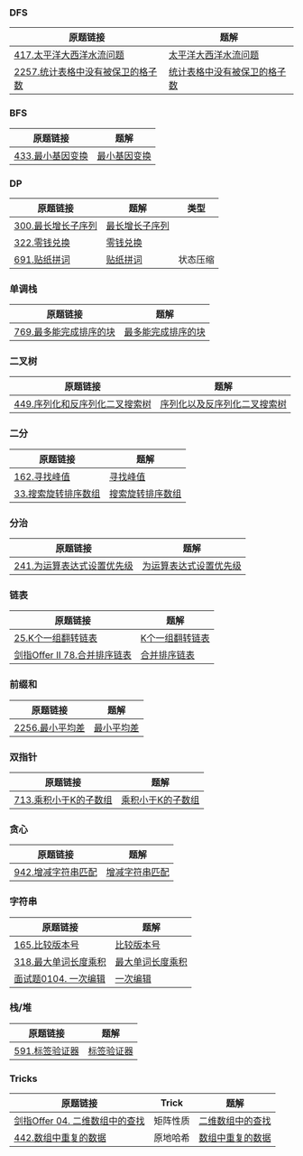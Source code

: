### DFS

| 原题链接                                                     | 题解                                                         |
| ------------------------------------------------------------ | ------------------------------------------------------------ |
| [417.太平洋大西洋水流问题](https://leetcode.cn/problems/pacific-atlantic-water-flow/) | [太平洋大西洋水流问题](https://github.com/liver0377/algorithm/blob/main/leetcode/417.%E5%A4%AA%E5%B9%B3%E6%B4%8B%E5%A4%A7%E8%A5%BF%E6%B4%8B%E6%B0%B4%E6%B5%81%E9%97%AE%E9%A2%98%5BDFS%5D.md) |
| [2257.统计表格中没有被保卫的格子数](https://leetcode.cn/problems/count-unguarded-cells-in-the-grid) | [统计表格中没有被保卫的格子数](https://github.com/liver0377/algorithm/blob/main/leetcode/6053.%E7%BB%9F%E8%AE%A1%E7%BD%91%E6%A0%BC%E4%B8%AD%E6%B2%A1%E6%9C%89%E8%A2%AB%E4%BF%9D%E5%8D%AB%E7%9A%84%E6%A0%BC%E5%AD%90%E6%A0%91%5BDFS%5D.md) |



### BFS

| 原题链接                                                     | 题解                                                         |
| ------------------------------------------------------------ | ------------------------------------------------------------ |
| [433.最小基因变换](https://leetcode.cn/problems/tag-validator/) | [最小基因变换](https://github.com/liver0377/algorithm/blob/main/leetcode/433.%E6%9C%80%E5%B0%8F%E5%9F%BA%E5%9B%A0%E5%8F%98%E6%8D%A2.md) |



### DP

| 原题链接                                                     | 题解                                                         | 类型     |
| ------------------------------------------------------------ | ------------------------------------------------------------ | -------- |
| [300.最长增长子序列](https://leetcode.cn/problems/longest-increasing-subsequence/) | [最长增长子序列](https://github.com/liver0377/algorithm/blob/main/leetcode/300.%E6%9C%80%E9%95%BF%E9%80%92%E5%A2%9E%E5%AD%90%E5%BA%8F%E5%88%97%5BDP%5D.md) |          |
| [322.零钱兑换](https://leetcode.cn/problems/coin-change/)    | [零钱兑换](https://github.com/liver0377/algorithm/blob/main/leetcode/322.%E9%9B%B6%E9%92%B1%E5%85%91%E6%8D%A2%5B%E5%8A%A8%E8%A7%84%5D.md) |          |
| [691.贴纸拼词](https://leetcode.cn/problems/stickers-to-spell-word/) | [贴纸拼词](https://github.com/liver0377/algorithm/blob/main/leetcode/691.%E8%B4%B4%E7%BA%B8%E6%8B%BC%E8%AF%8D.md) | 状态压缩 |



### 单调栈

| 原题链接                                                     | 题解                                                         |
| ------------------------------------------------------------ | ------------------------------------------------------------ |
| [769.最多能完成排序的块](https://leetcode.cn/problems/max-chunks-to-make-sorted/) | [最多能完成排序的块](https://github.com/liver0377/algorithm/blob/main/leetcode/731.%E6%9C%80%E5%A4%9A%E8%83%BD%E5%AE%8C%E6%88%90%E6%8E%92%E5%BA%8F%E7%9A%84%E5%9D%97%5B%E5%8D%95%E8%B0%83%E6%A0%88%5D.md) |



### 二叉树

| 原题链接                                                     | 题解                                                         |
| ------------------------------------------------------------ | ------------------------------------------------------------ |
| [449.序列化和反序列化二叉搜索树](https://leetcode.cn/problems/serialize-and-deserialize-bst/) | [序列化以及反序列化二叉搜索树](https://github.com/liver0377/algorithm/blob/main/leetcode/449.%E5%BA%8F%E5%88%97%E5%8C%96%E4%B8%8E%E5%8F%8D%E5%BA%8F%E5%88%97%E5%8C%96%E4%BA%8C%E5%8F%89%E6%90%9C%E7%B4%A2%E6%A0%91.md) |



### 二分

| 原题链接                                                     | 题解                                                         |
| ------------------------------------------------------------ | ------------------------------------------------------------ |
| [162.寻找峰值](https://leetcode.cn/problems/find-peak-element/) | [寻找峰值](https://github.com/liver0377/algorithm/blob/main/leetcode/162.%E5%AF%BB%E6%89%BE%E5%B3%B0%E5%80%BC%5B%E4%BA%8C%E5%88%86%5D.md) |
| [33.搜索旋转排序数组](https://leetcode.cn/problems/search-in-rotated-sorted-array/) | [搜索旋转排序数组](https://github.com/liver0377/algorithm/blob/main/leetcode/33.%E6%90%9C%E7%B4%A2%E6%97%8B%E8%BD%AC%E6%8E%92%E5%BA%8F%E6%95%B0%E7%BB%84.md) |



### 分治

| 原题链接                                                     | 题解                                                         |
| ------------------------------------------------------------ | ------------------------------------------------------------ |
| [241.为运算表达式设置优先级](https://leetcode.cn/problems/different-ways-to-add-parentheses/) | [为运算表达式设置优先级](https://github.com/liver0377/algorithm/blob/main/leetcode/241.%E4%B8%BA%E8%BF%90%E7%AE%97%E8%A1%A8%E8%BE%BE%E5%BC%8F%E8%AE%BE%E7%BD%AE%E4%BC%98%E5%85%88%E7%BA%A7.md) |



### 链表

| 原题链接                                                     | 题解                                                         |
| ------------------------------------------------------------ | ------------------------------------------------------------ |
| [25.K个一组翻转链表](https://leetcode.cn/problems/reverse-nodes-in-k-group/) | [K个一组翻转链表](https://github.com/liver0377/algorithm/blob/main/leetcode/25.K%E4%B8%AA%E4%B8%80%E7%BB%84%E7%BF%BB%E8%BD%AC%E9%93%BE%E8%A1%A8%5B%E6%A0%88%5D.md) |
| [剑指Offer II 78.合并排序链表](https://leetcode.cn/problems/vvXgSW/) | [合并排序链表](https://github.com/liver0377/algorithm/blob/main/leetcode/78.%E5%90%88%E5%B9%B6%E6%8E%92%E5%BA%8F%E9%93%BE%E8%A1%A8%5B%E5%A0%86%5D%5B%E5%88%86%E6%B2%BB%5D.md) |



### 前缀和

| 原题链接                                                     | 题解                                                         |
| ------------------------------------------------------------ | ------------------------------------------------------------ |
| [2256.最小平均差](https://leetcode.cn/problems/minimum-average-difference) | [最小平均差](https://github.com/liver0377/algorithm/blob/main/leetcode/6052.%E6%9C%80%E5%B0%8F%E5%B9%B3%E5%9D%87%E5%B7%AE%5B%E5%89%8D%E7%BC%80%E5%92%8C%5D.md) |




### 双指针

| 原题链接                                                     | 题解                                                         |
| ------------------------------------------------------------ | ------------------------------------------------------------ |
| [713.乘积小于K的子数组](https://leetcode.cn/problems/subarray-product-less-than-k) | [乘积小于K的子数组](https://github.com/liver0377/algorithm/blob/main/leetcode/713.%E4%B9%98%E7%A7%AF%E5%B0%8F%E4%BA%8Ek%E7%9A%84%E5%AD%90%E6%95%B0%E7%BB%84.md) |



### 贪心

| 原题链接                                                     | 题解                                                         |
| ------------------------------------------------------------ | ------------------------------------------------------------ |
| [942.增减字符串匹配](https://leetcode.cn/problems/di-string-match/) | [增减字符串匹配](https://github.com/liver0377/algorithm/blob/main/leetcode/942.%E5%A2%9E%E5%87%8F%E5%AD%97%E7%AC%A6%E4%B8%B2%E5%8C%B9%E9%85%8D%5B%E8%B4%AA%E5%BF%83%5D.md) |



### 字符串

| 原题链接                                                     | 题解                                                         |
| ------------------------------------------------------------ | ------------------------------------------------------------ |
| [165.比较版本号](https://leetcode.cn/problems/compare-version-numbers/) | [比较版本号](https://github.com/liver0377/algorithm/blob/main/leetcode/165.%E6%AF%94%E8%BE%83%E7%89%88%E6%9C%AC%E5%8F%B7.md%5B%E5%AD%97%E7%AC%A6%E4%B8%B2%E5%93%88%E5%B8%8C%5D.md) |
| [318.最大单词长度乘积](https://leetcode.cn/problems/maximum-product-of-word-lengths/) | [最大单词长度乘积](https://github.com/liver0377/algorithm/blob/main/leetcode/318.%E6%9C%80%E5%A4%A7%E5%8D%95%E8%AF%8D%E9%95%BF%E5%BA%A6%E4%B9%98%E7%A7%AF.md) |
| [面试题0104. 一次编辑](https://leetcode.cn/problems/one-away-lcci/) | [一次编辑](https://github.com/liver0377/algorithm/blob/main/leetcode/%E9%9D%A2%E8%AF%9501.05.%E4%B8%80%E6%AC%A1%E7%BC%96%E8%BE%91.md) |





### 栈/堆

| 原题链接                                                     | 题解                                                         |
| ------------------------------------------------------------ | ------------------------------------------------------------ |
| [591.标签验证器](https://leetcode.cn/problems/tag-validator/) | [标签验证器](https://github.com/liver0377/algorithm/blob/main/leetcode/591.%E6%A0%87%E7%AD%BE%E9%AA%8C%E8%AF%81%E5%99%A8%5B%E6%A0%88%5D.md) |





### Tricks

| 原题链接                                                     | Trick    | 题解                                                         |
| ------------------------------------------------------------ | -------- | ------------------------------------------------------------ |
| [剑指Offer 04. 二维数组中的查找](https://leetcode.cn/problems/er-wei-shu-zu-zhong-de-cha-zhao-lcof/) | 矩阵性质 | [二维数组中的查找](https://github.com/liver0377/algorithm/blob/main/leetcode/%E5%89%91%E6%8C%87offer04.%E4%BA%8C%E7%BB%B4%E7%9F%A9%E9%98%B5%E7%9A%84%E6%9F%A5%E6%89%BE%5B%E6%8A%80%E5%B7%A7%5D.md) |
| [442.数组中重复的数据](https://leetcode.cn/problems/find-all-duplicates-in-an-array) | 原地哈希 | [数组中重复的数据](https://leetcode.cn/problems/find-all-duplicates-in-an-array) |

